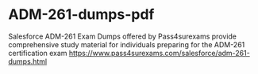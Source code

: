 # ADM-261-dumps-pdf
Salesforce ADM-261 Exam Dumps offered by Pass4surexams provide comprehensive study material for individuals preparing for the ADM-261 certification exam https://www.pass4surexams.com/salesforce/adm-261-dumps.html
